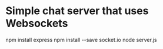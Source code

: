 Simple chat server that uses Websockets
===

 npm install express
 npm install --save socket.io
 node server.js
